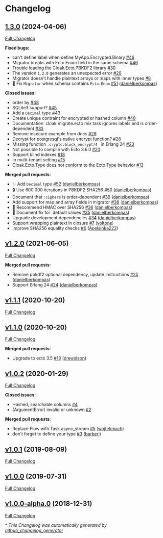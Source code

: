 # Changelog

## [1.3.0](https://github.com/danielberkompas/cloak_ecto/tree/1.3.0) (2024-04-06)

[Full Changelog](https://github.com/danielberkompas/cloak_ecto/compare/v1.2.0...1.3.0)

**Fixed bugs:**

- can't define label when define MyApp.Encrypted.Binary  [\#49](https://github.com/danielberkompas/cloak_ecto/issues/49)
- Migrator breaks with Ecto.Enum field in the same schema [\#46](https://github.com/danielberkompas/cloak_ecto/issues/46)
- Trouble loading the Cloak.Ecto.PBKDF2 library [\#30](https://github.com/danielberkompas/cloak_ecto/issues/30)
- The version `1.2.0` generates an unexpected error  [\#26](https://github.com/danielberkompas/cloak_ecto/issues/26)
- Migrator doesn't handle plaintext arrays or maps with inner types [\#8](https://github.com/danielberkompas/cloak_ecto/issues/8)
- 🐛 Fix `Migrator` when schema contains `Ecto.Enum` [\#51](https://github.com/danielberkompas/cloak_ecto/pull/51) ([danielberkompas](https://github.com/danielberkompas))

**Closed issues:**

- order by [\#48](https://github.com/danielberkompas/cloak_ecto/issues/48)
- SQLite3 support? [\#45](https://github.com/danielberkompas/cloak_ecto/issues/45)
- Add a `Decimal` type [\#43](https://github.com/danielberkompas/cloak_ecto/issues/43)
- Create unique contraint for encrypted or hashed column [\#40](https://github.com/danielberkompas/cloak_ecto/issues/40)
- Documentation: cloak.migrate.ecto mix task ignores labels and is order-dependent [\#33](https://github.com/danielberkompas/cloak_ecto/issues/33)
- Remove insecure example from docs [\#29](https://github.com/danielberkompas/cloak_ecto/issues/29)
- Decrypt for postgresql's native encrypt function? [\#28](https://github.com/danielberkompas/cloak_ecto/issues/28)
- Missing function `:crypto.block_encrypt/4 ` in Erlang 24 [\#23](https://github.com/danielberkompas/cloak_ecto/issues/23)
- Not possible to compile with Ecto 3.6.0 [\#20](https://github.com/danielberkompas/cloak_ecto/issues/20)
- Support blind indexes [\#18](https://github.com/danielberkompas/cloak_ecto/issues/18)
- In multi-tenant setting [\#15](https://github.com/danielberkompas/cloak_ecto/issues/15)
- Cloak.Ecto.Type does not conform to the Ecto.Type behavior [\#12](https://github.com/danielberkompas/cloak_ecto/issues/12)

**Merged pull requests:**

- ✨ Add `Decimal` type [\#52](https://github.com/danielberkompas/cloak_ecto/pull/52) ([danielberkompas](https://github.com/danielberkompas))
- 🔒 Use 600,000 iterations in PBKDF2 SHA256 [\#50](https://github.com/danielberkompas/cloak_ecto/pull/50) ([danielberkompas](https://github.com/danielberkompas))
- Document that `:ciphers` is order-dependent [\#39](https://github.com/danielberkompas/cloak_ecto/pull/39) ([danielberkompas](https://github.com/danielberkompas))
- Add support for map and array fields in migrator [\#38](https://github.com/danielberkompas/cloak_ecto/pull/38) ([danielberkompas](https://github.com/danielberkompas))
- :pencil: Recommend HMAC over SHA256 [\#36](https://github.com/danielberkompas/cloak_ecto/pull/36) ([danielberkompas](https://github.com/danielberkompas))
- :pencil: Document fix for :default values [\#35](https://github.com/danielberkompas/cloak_ecto/pull/35) ([danielberkompas](https://github.com/danielberkompas))
- Upgrade development dependencies [\#34](https://github.com/danielberkompas/cloak_ecto/pull/34) ([danielberkompas](https://github.com/danielberkompas))
- Support wrapping plaintext in closure [\#7](https://github.com/danielberkompas/cloak_ecto/pull/7) ([voltone](https://github.com/voltone))
- Improve SHA256 equality checks [\#6](https://github.com/danielberkompas/cloak_ecto/pull/6) ([Apelsinka223](https://github.com/Apelsinka223))

## [v1.2.0](https://github.com/danielberkompas/cloak_ecto/tree/v1.2.0) (2021-06-05)

[Full Changelog](https://github.com/danielberkompas/cloak_ecto/compare/v1.1.1...v1.2.0)

**Merged pull requests:**

- Remove pbkdf2 optional dependency, update instructions [\#25](https://github.com/danielberkompas/cloak_ecto/pull/25) ([danielberkompas](https://github.com/danielberkompas))
- Support Erlang 24 [\#24](https://github.com/danielberkompas/cloak_ecto/pull/24) ([danielberkompas](https://github.com/danielberkompas))

## [v1.1.1](https://github.com/danielberkompas/cloak_ecto/tree/v1.1.1) (2020-10-20)

[Full Changelog](https://github.com/danielberkompas/cloak_ecto/compare/v1.1.0...v1.1.1)

## [v1.1.0](https://github.com/danielberkompas/cloak_ecto/tree/v1.1.0) (2020-10-20)

[Full Changelog](https://github.com/danielberkompas/cloak_ecto/compare/v1.0.2...v1.1.0)

**Merged pull requests:**

- Upgrade to ecto 3.5 [\#13](https://github.com/danielberkompas/cloak_ecto/pull/13) ([drewolson](https://github.com/drewolson))

## [v1.0.2](https://github.com/danielberkompas/cloak_ecto/tree/v1.0.2) (2020-01-29)

[Full Changelog](https://github.com/danielberkompas/cloak_ecto/compare/v1.0.1...v1.0.2)

**Closed issues:**

- Hashed, searchable columns [\#4](https://github.com/danielberkompas/cloak_ecto/issues/4)
- \(ArgumentError\) invalid or unknown [\#2](https://github.com/danielberkompas/cloak_ecto/issues/2)

**Merged pull requests:**

- Replace Flow with Task.async\_stream [\#5](https://github.com/danielberkompas/cloak_ecto/pull/5) ([wojtekmach](https://github.com/wojtekmach))
- don't forget to define your type [\#3](https://github.com/danielberkompas/cloak_ecto/pull/3) ([barberj](https://github.com/barberj))

## [v1.0.1](https://github.com/danielberkompas/cloak_ecto/tree/v1.0.1) (2019-08-09)

[Full Changelog](https://github.com/danielberkompas/cloak_ecto/compare/v1.0.0...v1.0.1)

## [v1.0.0](https://github.com/danielberkompas/cloak_ecto/tree/v1.0.0) (2019-07-31)

[Full Changelog](https://github.com/danielberkompas/cloak_ecto/compare/v1.0.0-alpha.0...v1.0.0)

## [v1.0.0-alpha.0](https://github.com/danielberkompas/cloak_ecto/tree/v1.0.0-alpha.0) (2018-12-31)

[Full Changelog](https://github.com/danielberkompas/cloak_ecto/compare/91a4ca35b6f96e1f12d9b4efa804af89a8e6c3eb...v1.0.0-alpha.0)



\* *This Changelog was automatically generated by [github_changelog_generator](https://github.com/github-changelog-generator/github-changelog-generator)*
